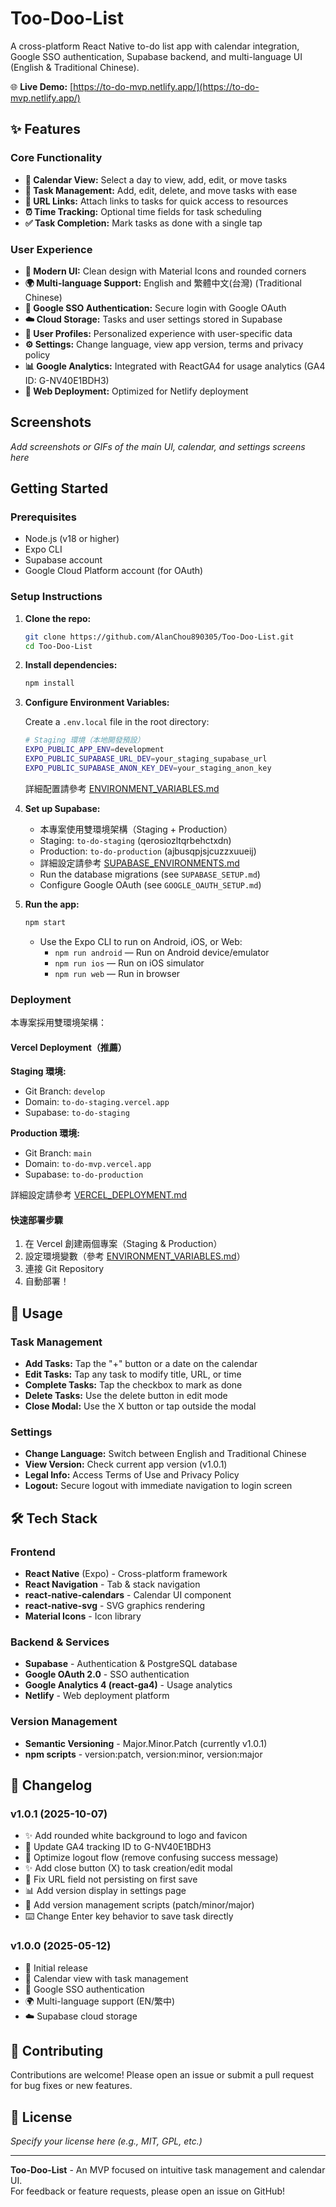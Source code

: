 # Too-Doo-List

A cross-platform React Native to-do list app with calendar integration, Google SSO authentication, Supabase backend, and multi-language UI (English & Traditional Chinese).

🌐 **Live Demo:** [https://to-do-mvp.netlify.app/](https://to-do-mvp.netlify.app/)

## ✨ Features

### Core Functionality

- **📅 Calendar View:** Select a day to view, add, edit, or move tasks
- **🎯 Task Management:** Add, edit, delete, and move tasks with ease
- **🔗 URL Links:** Attach links to tasks for quick access to resources
- **⏰ Time Tracking:** Optional time fields for task scheduling
- **✅ Task Completion:** Mark tasks as done with a single tap

### User Experience

- **🎨 Modern UI:** Clean design with Material Icons and rounded corners
- **🌍 Multi-language Support:** English and 繁體中文(台灣) (Traditional Chinese)
- **🔐 Google SSO Authentication:** Secure login with Google OAuth
- **☁️ Cloud Storage:** Tasks and user settings stored in Supabase
- **👤 User Profiles:** Personalized experience with user-specific data
- **⚙️ Settings:** Change language, view app version, terms and privacy policy
- **📊 Google Analytics:** Integrated with ReactGA4 for usage analytics (GA4 ID: G-NV40E1BDH3)
- **🚀 Web Deployment:** Optimized for Netlify deployment

## Screenshots

_Add screenshots or GIFs of the main UI, calendar, and settings screens here_

## Getting Started

### Prerequisites

- Node.js (v18 or higher)
- Expo CLI
- Supabase account
- Google Cloud Platform account (for OAuth)

### Setup Instructions

1. **Clone the repo:**

   ```bash
   git clone https://github.com/AlanChou890305/Too-Doo-List.git
   cd Too-Doo-List
   ```

2. **Install dependencies:**

   ```bash
   npm install
   ```

3. **Configure Environment Variables:**
   
   Create a `.env.local` file in the root directory:

   ```bash
   # Staging 環境（本地開發預設）
   EXPO_PUBLIC_APP_ENV=development
   EXPO_PUBLIC_SUPABASE_URL_DEV=your_staging_supabase_url
   EXPO_PUBLIC_SUPABASE_ANON_KEY_DEV=your_staging_anon_key
   ```
   
   詳細配置請參考 [ENVIRONMENT_VARIABLES.md](./ENVIRONMENT_VARIABLES.md)

4. **Set up Supabase:**

   - 本專案使用雙環境架構（Staging + Production）
   - Staging: `to-do-staging` (qerosiozltqrbehctxdn)
   - Production: `to-do-production` (ajbusqpjsjcuzzxuueij)
   - 詳細設定請參考 [SUPABASE_ENVIRONMENTS.md](./SUPABASE_ENVIRONMENTS.md)
   - Run the database migrations (see `SUPABASE_SETUP.md`)
   - Configure Google OAuth (see `GOOGLE_OAUTH_SETUP.md`)

5. **Run the app:**
   ```bash
   npm start
   ```
   - Use the Expo CLI to run on Android, iOS, or Web:
     - `npm run android` — Run on Android device/emulator
     - `npm run ios` — Run on iOS simulator
     - `npm run web` — Run in browser

### Deployment

本專案採用雙環境架構：

#### Vercel Deployment（推薦）

**Staging 環境:**
- Git Branch: `develop`
- Domain: `to-do-staging.vercel.app`
- Supabase: `to-do-staging`

**Production 環境:**
- Git Branch: `main`
- Domain: `to-do-mvp.vercel.app`
- Supabase: `to-do-production`

詳細設定請參考 [VERCEL_DEPLOYMENT.md](./VERCEL_DEPLOYMENT.md)

#### 快速部署步驟

1. 在 Vercel 創建兩個專案（Staging & Production）
2. 設定環境變數（參考 [ENVIRONMENT_VARIABLES.md](./ENVIRONMENT_VARIABLES.md)）
3. 連接 Git Repository
4. 自動部署！

## 📱 Usage

### Task Management

- **Add Tasks:** Tap the "+" button or a date on the calendar
- **Edit Tasks:** Tap any task to modify title, URL, or time
- **Complete Tasks:** Tap the checkbox to mark as done
- **Delete Tasks:** Use the delete button in edit mode
- **Close Modal:** Use the X button or tap outside the modal

### Settings

- **Change Language:** Switch between English and Traditional Chinese
- **View Version:** Check current app version (v1.0.1)
- **Legal Info:** Access Terms of Use and Privacy Policy
- **Logout:** Secure logout with immediate navigation to login screen

## 🛠️ Tech Stack

### Frontend

- **React Native** (Expo) - Cross-platform framework
- **React Navigation** - Tab & stack navigation
- **react-native-calendars** - Calendar UI component
- **react-native-svg** - SVG graphics rendering
- **Material Icons** - Icon library

### Backend & Services

- **Supabase** - Authentication & PostgreSQL database
- **Google OAuth 2.0** - SSO authentication
- **Google Analytics 4 (react-ga4)** - Usage analytics
- **Netlify** - Web deployment platform

### Version Management

- **Semantic Versioning** - Major.Minor.Patch (currently v1.0.1)
- **npm scripts** - version:patch, version:minor, version:major

## 📝 Changelog

### v1.0.1 (2025-10-07)

- ✨ Add rounded white background to logo and favicon
- 🔄 Update GA4 tracking ID to G-NV40E1BDH3
- 🚪 Optimize logout flow (remove confusing success message)
- ✨ Add close button (X) to task creation/edit modal
- 🐛 Fix URL field not persisting on first save
- 📊 Add version display in settings page
- 🔧 Add version management scripts (patch/minor/major)
- ⌨️ Change Enter key behavior to save task directly

### v1.0.0 (2025-05-12)

- 🎉 Initial release
- 📅 Calendar view with task management
- 🔐 Google SSO authentication
- 🌍 Multi-language support (EN/繁中)
- ☁️ Supabase cloud storage

## 🤝 Contributing

Contributions are welcome! Please open an issue or submit a pull request for bug fixes or new features.

## 📄 License

_Specify your license here (e.g., MIT, GPL, etc.)_

---

**Too-Doo-List** - An MVP focused on intuitive task management and calendar UI.  
For feedback or feature requests, please open an issue on GitHub!
